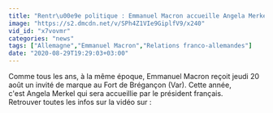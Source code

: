```yaml
---
title: "Rentr\u00e9e politique : Emmanuel Macron accueille Angela Merkel au Fort de Br\u00e9gan\u00e7on"
image: "https://s2.dmcdn.net/v/SPh4Z1VIe9GiplfV9/x240"
vid_id: "x7vovmr"
categories: "news"
tags: ["Allemagne","Emmanuel Macron","Relations franco-allemandes"]
date: "2020-08-29T19:29:03+03:00"
---
```

Comme tous les ans, à la même époque, Emmanuel Macron reçoit jeudi 20 août un invité de marque au Fort de Brégançon (Var). Cette année, c'est Angela Merkel qui sera accueillie par le président français.   <br>Retrouver toutes les infos sur la vidéo sur : 
